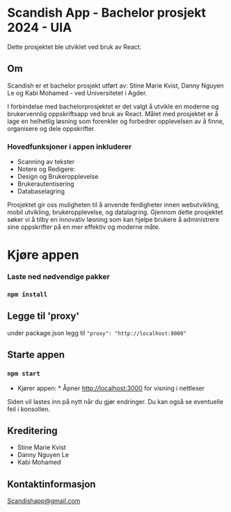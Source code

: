 # Scandish App - Bachelor prosjekt 2024 - UIA

Dette prosjektet ble utviklet ved bruk av React.

## Om
Scandish er et bachelor prosjekt utført av: Stine Marie Kvist, Danny Nguyen Le og Kabi Mohamed - ved Universitetet i Agder.

I forbindelse med bachelorprosjektet er det valgt å utvikle en moderne og brukervennlig oppskriftsapp ved bruk av React. Målet med prosjektet er å lage en helhetlig løsning som forenkler og forbedrer opplevelsen av å finne, organisere og dele oppskrifter.

### Hovedfunksjoner i appen inkluderer  
- Scanning av tekster
- Notere og Redigere: 
- Design og Brukeropplevelse
- Brukerautentisering
- Databaselagring

Prosjektet gir oss muligheten til å anvende  ferdigheter innen webutvikling, mobil utvikling, brukeropplevelse, og datalagring. Gjennom dette prosjektet søker vi å tilby en innovativ løsning som kan hjelpe brukere å administrere sine oppskrifter på en mer effektiv og moderne måte.

# Kjøre appen

### Laste ned nødvendige pakker
### `npm install`

## Legge til 'proxy'
under package.json legg til `"proxy": "http://localhost:8080"` 

## Starte appen
### `npm start`

* Kjører appen: *
Åpner [http://localhost:3000](http://localhost:3000) for visning i nettleser

Siden vil lastes inn på nytt når du gjør endringer.
Du kan også se eventuelle feil i konsollen.

## Kreditering

- Stine Marie Kvist
- Danny Nguyen Le
- Kabi Mohamed

## Kontaktinformasjon
Scandishapp@gmail.com 


  
